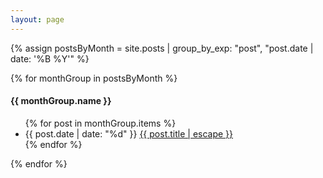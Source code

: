 ```yaml
---
layout: page
---
```


{% assign postsByMonth = site.posts | group_by_exp: "post", "post.date | date: '%B %Y'" %}

<div class="post-archive">
  {% for monthGroup in postsByMonth %}
    <h4>{{ monthGroup.name }}</h4>
    <ul class="post-list">
      {% for post in monthGroup.items %}
        <li>
          <span class="post-meta">{{ post.date | date: "%d" }}</span>
          <a href="{{ post.url | relative_url }}">
            {{ post.title | escape }}
          </a>
        </li>
      {% endfor %}
    </ul>
  {% endfor %}
</div>